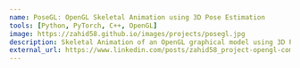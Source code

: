 ```yaml
---
name: PoseGL: OpenGL Skeletal Animation using 3D Pose Estimation
tools: [Python, PyTorch, C++, OpenGL]
image: https://zahid58.github.io/images/projects/posegl.jpg
description: Skeletal Animation of an OpenGL graphical model using 3D Pose Estimation from RGB video.
external_url: https://www.linkedin.com/posts/zahid58_project-opengl-computergraphics-activity-7138621753605459968-AktK
---
```

